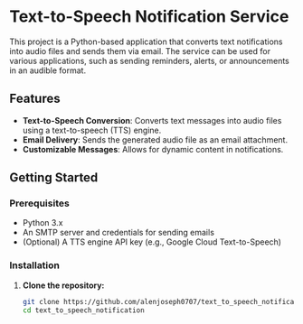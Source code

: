 # Text-to-Speech Notification Service

This project is a Python-based application that converts text notifications into audio files and sends them via email. The service can be used for various applications, such as sending reminders, alerts, or announcements in an audible format.

## Features

- **Text-to-Speech Conversion**: Converts text messages into audio files using a text-to-speech (TTS) engine.
- **Email Delivery**: Sends the generated audio file as an email attachment.
- **Customizable Messages**: Allows for dynamic content in notifications.

## Getting Started

### Prerequisites

- Python 3.x
- An SMTP server and credentials for sending emails
- (Optional) A TTS engine API key (e.g., Google Cloud Text-to-Speech)

### Installation

1. **Clone the repository:**
   ```bash
   git clone https://github.com/alenjoseph0707/text_to_speech_notification.git
   cd text_to_speech_notification
